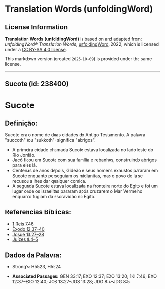 # Translation Words (unfoldingWord)

## License Information

**Translation Words (unfoldingWord)** is based on and adapted from: _unfoldingWord® Translation Words_, [unfoldingWord](https://unfoldingword.org/utw), 2022, which is licensed under a [CC BY-SA 4.0 license](https://creativecommons.org/licenses/by-sa/4.0/legalcode.en).

This markdown version (created `2025-10-09`) is provided under the same license.



--------------------------------

## Sucote (id: 238400)

Sucote
======

Definição:
----------

Sucote era o nome de duas cidades do Antigo Testamento. A palavra "succoth" (ou "sukkoth") significa "abrigos".

* A primeira cidade chamada Sucote estava localizada no lado leste do Rio Jordão.
* Jacó ficou em Sucote com sua família e rebanhos, construindo abrigos para eles lá.
* Centenas de anos depois, Gideão e seus homens exaustos pararam em Sucote enquanto perseguiam os midianitas, mas o povo de lá se recusou a lhes dar qualquer comida.
* A segunda Sucote estava localizada na fronteira norte do Egito e foi um lugar onde os israelitas pararam após cruzarem o Mar Vermelho enquanto fugiam da escravidão no Egito.

Referências Bíblicas:
---------------------

* [1 Reis 7\.46](https://ref.ly/1Kgs7:46)
* [Êxodo 12\.37–40](https://ref.ly/Exod12:37-Exod12:40)
* [Josué 13\.27–28](https://ref.ly/Josh13:27-Josh13:28)
* [Juízes 8\.4–5](https://ref.ly/Judg8:4-Judg8:5)

Dados da Palavra:
-----------------

* Strong’s: H5523, H5524

* **Associated Passages:** GEN 33:17; EXO 12:37; EXO 13:20; 1KI 7:46; EXO 12:37–EXO 12:40; JOS 13:27–JOS 13:28; JDG 8:4–JDG 8:5

